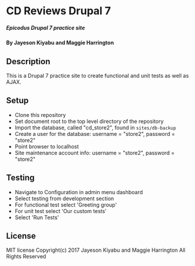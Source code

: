 
# CD Reviews Drupal 7

##### Epicodus Drupal 7 practice site

#### By Jayeson Kiyabu and Maggie Harrington

## Description

This is a Drupal 7 practice site to create functional and unit tests as well as AJAX.

## Setup

* Clone this repository
* Set document root to the top level directory of the repository
* Import the database, called "cd_store2", found in `sites/db-backup`
* Create a user for the database: username = "store2", password = "store2"
* Point browser to localhost
* Site maintenance account info: username = "store2", password = "store2"


## Testing

* Navigate to Configuration in admin menu dashboard
* Select testing from development section
* For functional test select 'Greeting group'
* For unit test select 'Our custom tests'
* Select 'Run Tests'

## License

MIT license
Copyright(c) 2017 Jayeson Kiyabu and Maggie Harrington All Rights Reserved

